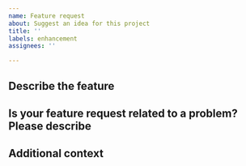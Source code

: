 ```yaml
---
name: Feature request
about: Suggest an idea for this project
title: ''
labels: enhancement
assignees: ''

---
```


## Describe the feature
<!-- A clear and concise description of what you want to happen. -->

## Is your feature request related to a problem? Please describe
<!-- A clear and concise description of what the problem is. Ex. I'm always frustrated when [...] -->

## Additional context
<!-- Add any other context or screenshots about the feature request here. -->
